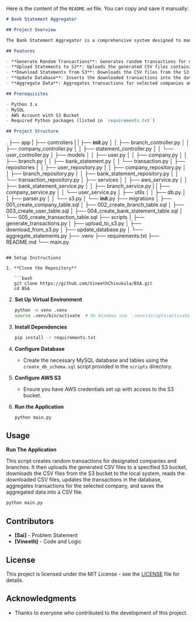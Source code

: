 Here is the content of the `README.md` file. You can copy and save it manually:

```markdown
# Bank Statement Aggregator

## Project Overview

The Bank Statement Aggregator is a comprehensive system designed to manage and process bank statements for multiple companies and their branches. This project includes functionalities for generating, uploading, downloading, and updating bank statements, as well as aggregating data for analysis.

## Features

- **Generate Random Transactions**: Generates random transactions for multiple companies and branches.
- **Upload Statements to S3**: Uploads the generated CSV files containing transactions to an S3 bucket.
- **Download Statements from S3**: Downloads the CSV files from the S3 bucket to the local system.
- **Update Database**: Inserts the downloaded transactions into the database.
- **Aggregate Data**: Aggregates transactions for selected companies and saves the aggregated data into a CSV file.

## Prerequisites

- Python 3.x
- MySQL
- AWS Account with S3 Bucket
- Required Python packages (listed in `requirements.txt`)

## Project Structure

```
.
├── app
|   ├── controllers
|   |   ├── __init__.py 
│   │   ├── branch_controller.py
│   │   ├── company_controller.py
│   │   ├── statement_controller.py
│   │   └── user_controller.py
│   ├── models
│   │   ├── user.py
│   │   ├── company.py
│   │   ├── branch.py
│   │   ├── bank_statement.py
│   │   └── transaction.py
│   ├── repositories
│   │   ├── user_repository.py
│   │   ├── company_repository.py
│   │   ├── branch_repository.py
│   │   ├── bank_statement_repository.py
│   │   └── transaction_repository.py
│   ├── services
│   │   ├── aws_service.py
│   │   ├── bank_statement_service.py
│   │   ├── branch_service.py
|   |   ├── company_service.py
│   │   └── user_service.py
│   ├── utils
│   │   ├── db.py
│   │   ├── parser.py
│   │   └── s3.py
│   └── __init__.py 
├── migrations
│   ├── 001_create_company_table.sql
│   ├── 002_create_branch_table.sql
│   ├── 003_create_user_table.sql
│   ├── 004_create_bank_statement_table.sql
│   └── 005_create_transaction_table.sql
├── scripts
│   ├── generate_transactions.py
│   ├── upload_to_s3.py
│   ├── download_from_s3.py
│   ├── update_database.py
│   └── aggregate_statements.py
├── .venv
├── requirements.txt
├── README.md
└── main.py
```

## Setup Instructions

1. **Clone the Repository**

   ```bash
   git clone https://github.com/VineethChivukula/BSA.git
   cd BSA
   ```

2. **Set Up Virtual Environment**

   ```bash
   python -m venv .venv
   source .venv/bin/activate  # On Windows use `.venv\Scripts\activate`
   ```

3. **Install Dependencies**

   ```bash
   pip install -r requirements.txt
   ```

4. **Configure Database**

   - Create the necessary MySQL database and tables using the `create_db_schema.sql` script provided in the `scripts` directory.

5. **Configure AWS S3**

   - Ensure you have AWS credentials set up with access to the S3 bucket.

6. **Run the Application**

   ```bash
   python main.py
   ```

## Usage

**Run The Application**

   This script creates random transactions for designated companies and branches. It then uploads the generated CSV files to a specified S3 bucket, downloads the CSV files from the S3 bucket to the local system, reads the downloaded CSV files, updates the transactions in the database, aggregates transactions for the selected company, and saves the aggregated data into a CSV file.

   ```bash
   python main.py
   ```

## Contributors

- **[Sai]** - Problem Statement
- **[Vineeth]** - Code and Logic


## License

This project is licensed under the MIT License - see the [LICENSE](LICENSE) file for details.

## Acknowledgments

- Thanks to everyone who contributed to the development of this project.
```